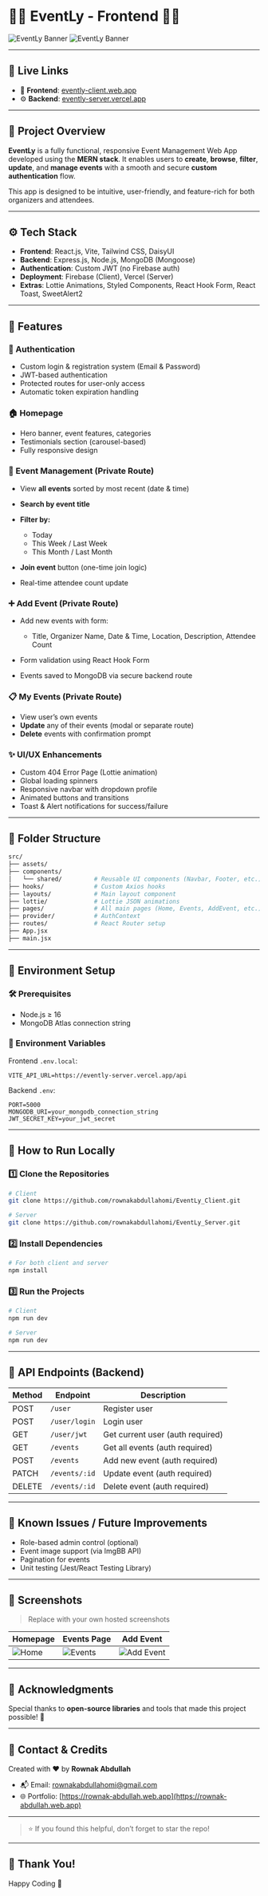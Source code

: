 
# 📅🎇 EventLy - Frontend 🧩✨

![EventLy Banner](https://i.ibb.co/84gS2WFg/evently-frontend1.png) 
![EventLy Banner](https://i.ibb.co/qMrw7vHT/enently-frontend2.png) 


---

## 🔗 Live Links

* 🎯 **Frontend**: [evently-client.web.app](https://evently-client.web.app)
* ⚙️ **Backend**: [evently-server.vercel.app](https://evently-server.vercel.app)

---

## 📝 Project Overview

**EventLy** is a fully functional, responsive Event Management Web App developed using the **MERN stack**. It enables users to **create**, **browse**, **filter**, **update**, and **manage events** with a smooth and secure **custom authentication** flow.

This app is designed to be intuitive, user-friendly, and feature-rich for both organizers and attendees.

---

## ⚙️ Tech Stack

* **Frontend**: React.js, Vite, Tailwind CSS, DaisyUI
* **Backend**: Express.js, Node.js, MongoDB (Mongoose)
* **Authentication**: Custom JWT (no Firebase auth)
* **Deployment**: Firebase (Client), Vercel (Server)
* **Extras**: Lottie Animations, Styled Components, React Hook Form, React Toast, SweetAlert2

---

## 🌟 Features

### 🔐 Authentication

* Custom login & registration system (Email & Password)
* JWT-based authentication
* Protected routes for user-only access
* Automatic token expiration handling

### 🏠 Homepage

* Hero banner, event features, categories
* Testimonials section (carousel-based)
* Fully responsive design

### 📅 Event Management (Private Route)

* View **all events** sorted by most recent (date & time)
* **Search by event title**
* **Filter by:**

  * Today
  * This Week / Last Week
  * This Month / Last Month
* **Join event** button (one-time join logic)
* Real-time attendee count update

### ➕ Add Event (Private Route)

* Add new events with form:

  * Title, Organizer Name, Date & Time, Location, Description, Attendee Count
* Form validation using React Hook Form
* Events saved to MongoDB via secure backend route

### 📋 My Events (Private Route)

* View user’s own events
* **Update** any of their events (modal or separate route)
* **Delete** events with confirmation prompt

### ✨ UI/UX Enhancements

* Custom 404 Error Page (Lottie animation)
* Global loading spinners
* Responsive navbar with dropdown profile
* Animated buttons and transitions
* Toast & Alert notifications for success/failure

---

## 📂 Folder Structure

```bash
src/
├── assets/
├── components/
│   └── shared/         # Reusable UI components (Navbar, Footer, etc.)
├── hooks/              # Custom Axios hooks
├── layouts/            # Main layout component
├── lottie/             # Lottie JSON animations
├── pages/              # All main pages (Home, Events, AddEvent, etc.)
├── provider/           # AuthContext
├── routes/             # React Router setup
├── App.jsx
├── main.jsx
```

---

## 🔧 Environment Setup

### 🛠️ Prerequisites

* Node.js ≥ 16
* MongoDB Atlas connection string

### 🔐 Environment Variables

Frontend `.env.local`:

```env
VITE_API_URL=https://evently-server.vercel.app/api
```

Backend `.env`:

```env
PORT=5000
MONGODB_URI=your_mongodb_connection_string
JWT_SECRET_KEY=your_jwt_secret
```

---

## 🧪 How to Run Locally

### 1️⃣ Clone the Repositories

```bash
# Client
git clone https://github.com/rownakabdullahomi/EventLy_Client.git

# Server
git clone https://github.com/rownakabdullahomi/EventLy_Server.git
```

### 2️⃣ Install Dependencies

```bash
# For both client and server
npm install
```

### 3️⃣ Run the Projects

```bash
# Client
npm run dev

# Server
npm run dev
```

---

## 🔐 API Endpoints (Backend)

| Method | Endpoint      | Description                      |
| ------ | ------------- | -------------------------------- |
| POST   | `/user`       | Register user                    |
| POST   | `/user/login` | Login user                       |
| GET    | `/user/jwt`   | Get current user (auth required) |
| GET    | `/events`     | Get all events (auth required)                  |
| POST   | `/events`     | Add new event (auth required)    |
| PATCH  | `/events/:id` | Update event (auth required)     |
| DELETE | `/events/:id` | Delete event (auth required)     |

---

## 🚧 Known Issues / Future Improvements

* Role-based admin control (optional)
* Event image support (via ImgBB API)
* Pagination for events
* Unit testing (Jest/React Testing Library)

---

## 📸 Screenshots

> Replace with your own hosted screenshots

| Homepage                                   | Events Page                                    | Add Event                                |
| ------------------------------------------ | ---------------------------------------------- | ---------------------------------------- |
| ![Home](https://i.ibb.co/7drChDxJ/evently-home.png) | ![Events](https://i.ibb.co/wFd56YR3/evently-events.png) | ![Add Event](https://i.ibb.co/8nBwLXKb/evently-add.png) |

---

## 🙌 Acknowledgments  

Special thanks to **open-source libraries** and tools that made this project possible! 💜  

---

## 📧 Contact & Credits

Created with ❤️ by **Rownak Abdullah**

* 📬 Email: [rownakabdullahomi@gmail.com](mailto:rownakabdullahomi@gmail.com)
* 🌐 Portfolio: [https://rownak-abdullah.web.app](https://rownak-abdullah.web.app)

---

> ⭐ If you found this helpful, don’t forget to star the repo!

---

## 🤝 Thank You!

Happy Coding 🚀

